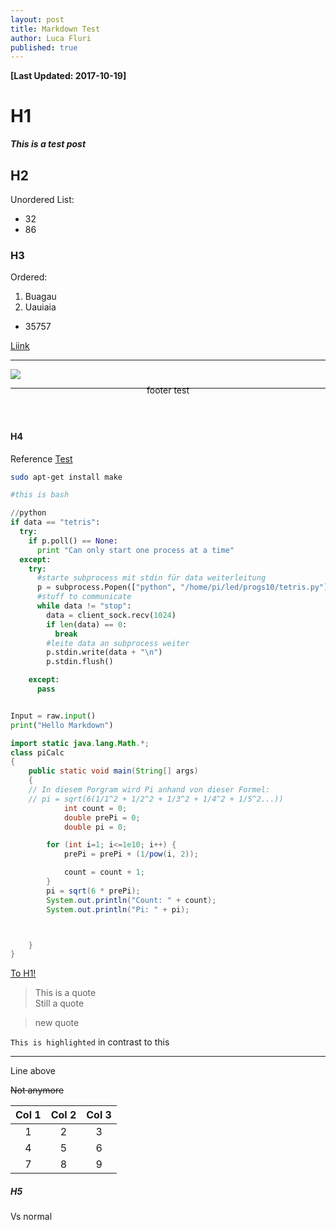 ```yaml
---
layout: post
title: Markdown Test
author: Luca Fluri
published: true
---
```

**[Last Updated: 2017-10-19]**


# H1


**_This is a test post_**   

## H2  
Unordered List:
- 32
- 86


### H3  
Ordered:
1. Buagau
2. Uauiaia
 - 35757

[Liink](http://lucafluri.ch)

-------

![](http://lucafluri.ch/icon.ico)

--------

<center style="transform: translateY(-20px)">footer test</center><br>


#### H4  
Reference [Test][1]

[1]: http://google.com


```sh
sudo apt-get install make

#this is bash
```

```python
//python
if data == "tetris":
  try:
    if p.poll() == None:
      print "Can only start one process at a time"
  except:
    try:
      #starte subprocess mit stdin für data weiterleitung
      p = subprocess.Popen(["python", "/home/pi/led/progs10/tetris.py"], stdin=subprocess.PIPE)
      #stuff to communicate
      while data != "stop":
        data = client_sock.recv(1024)
        if len(data) == 0:
          break
        #leite data an subprocess weiter
        p.stdin.write(data + "\n")
        p.stdin.flush()

    except:
      pass


Input = raw.input()
print("Hello Markdown")
```
```java
import static java.lang.Math.*;
class piCalc
{
	public static void main(String[] args)
	{
	// In diesem Porgram wird Pi anhand von dieser Formel:
	// pi = sqrt(6(1/1^2 + 1/2^2 + 1/3^2 + 1/4^2 + 1/5^2...))
			int count = 0;
			double prePi = 0;
			double pi = 0;

		for (int i=1; i<=1e10; i++) {
			prePi = prePi + (1/pow(i, 2));

			count = count + 1;
		}
		pi = sqrt(6 * prePi);
		System.out.println("Count: " + count);
		System.out.println("Pi: " + pi);



	}
}
```

[To H1!](#h1)


> This is a quote  
> Still a quote  

> new quote


 `This is highlighted` in contrast to this

-------
Line above

 ~~Not anymore~~

| Col 1 | Col 2 | Col 3 |
|:----------:|:----------:|:----------:|
|    1        |      2      |     3       |
|       4     |       5     |        6    |
|       7     |     8       |      9      |


##### H5

Vs normal
